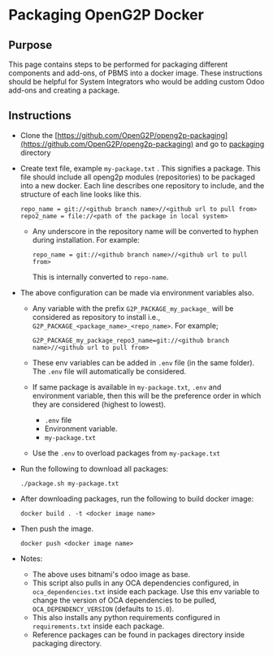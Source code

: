 # Packaging OpenG2P Docker

## Purpose

This page contains steps to be performed for packaging different components and add-ons, of PBMS into a docker image. These instructions should be helpful for System Integrators who would be adding custom Odoo add-ons and creating a package.

## Instructions

* Clone the [https://github.com/OpenG2P/openg2p-packaging](https://github.com/OpenG2P/openg2p-packaging) and go to [packaging](https://github.com/OpenG2P/openg2p-packaging/tree/develop/packaging) directory
*   Create text file, example `my-package.txt` . This signifies a package. This file should include all openg2p modules (repositories) to be packaged into a new docker. Each line describes one repository to include, and the structure of each line looks like this.

    ```
    repo_name = git://<github branch name>//<github url to pull from>
    repo2_name = file://<path of the package in local system>
    ```

    *   Any underscore in the repository name will be converted to hyphen during installation. For example:

        ```
        repo_name = git://<github branch name>//<github url to pull from>
        ```

        This is internally converted to `repo-name`.
* The above configuration can be made via environment variables also.
  *   Any variable with the prefix `G2P_PACKAGE_my_package_` will be considered as repository to install i.e., `G2P_PACKAGE_<package_name>_<repo_name>`. For example;

      ```
      G2P_PACKAGE_my_package_repo3_name=git://<github branch name>//<github url to pull from>
      ```
  * These env variables can be added in `.env` file (in the same folder). The `.env` file will automatically be considered.
  * If same package is available in `my-package.txt`, `.env` and environment variable, then this will be the preference order in which they are considered (highest to lowest).
    * `.env` file
    * Environment variable.
    * `my-package.txt`
  * Use the `.env` to overload packages from `my-package.txt`
*   Run the following to download all packages:

    ```
    ./package.sh my-package.txt
    ```
*   After downloading packages, run the following to build docker image:

    ```
    docker build . -t <docker image name>
    ```
*   Then push the image.

    ```
    docker push <docker image name>
    ```
* Notes:
  * The above uses bitnami's odoo image as base.
  * This script also pulls in any OCA dependencies configured, in `oca_dependencies.txt` inside each package. Use this env variable to change the version of OCA dependencies to be pulled, `OCA_DEPENDENCY_VERSION` (defaults to `15.0`).
  * This also installs any python requirements configured in `requirements.txt` inside each package.
  * Reference packages can be found in packages directory inside packaging directory.
